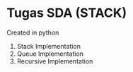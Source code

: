 # Tugas SDA (STACK)
Created in python
1. Stack Implementation
2. Queue Implementation
3. Recursive Implementation
